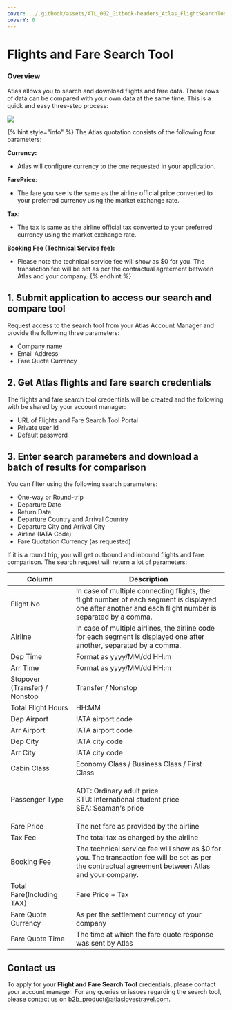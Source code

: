 ```yaml
---
cover: ../.gitbook/assets/ATL_002_Gitbook-headers_Atlas_FlightSearchTool.png
coverY: 0
---
```


# Flights and Fare Search Tool

### Overview

Atlas allows you to search and download flights and fare data. These rows of data can be compared with your own data at the same time. This is a quick and easy three-step process:

![](<../.gitbook/assets/ATL\_002\_Flights & Fare Search Tool.png>)

{% hint style="info" %}
The Atlas quotation consists of the following four parameters:

**Currency:**&#x20;

* Atlas will configure currency to the one requested in your application.

**FarePrice**:&#x20;

* The fare you see is the same as the airline official price converted to your preferred currency using the market exchange rate.

**Tax:**&#x20;

* The tax is same as the airline official tax converted to your preferred currency using the market exchange rate.

**Booking Fee (Technical Service fee):**

* Please note the technical service fee will show as $0 for you. The transaction fee will be set as per the contractual agreement between Atlas and your company.
{% endhint %}

## **1.** Submit application to access our search and compare tool

Request access to the search tool from your Atlas Account Manager and provide the following three parameters:

* Company name
* Email Address
* Fare Quote Currency

## 2. Get Atlas flights and fare search credentials

The flights and fare search tool credentials will be created and the following with be shared by your account manager:

* URL of Flights and Fare Search Tool Portal
* Private user id
* Default password

## 3. Enter search parameters and download a batch of results for comparison

You can filter using the following search parameters:

* One-way or Round-trip
* Departure Date
* Return Date
* Departure Country and Arrival Country
* Departure City and Arrival City
* Airline (IATA Code)
* Fare Quotation Currency (as requested)

If it is a round trip, you will get outbound and inbound flights and fare comparison. The search request will return a lot of parameters:



| Column                        | Description                                                                                                                                              |
| ----------------------------- | -------------------------------------------------------------------------------------------------------------------------------------------------------- |
| Flight No                     | In case of multiple connecting flights, the flight number of each segment is displayed one after another and each flight number is separated by a comma. |
| Airline                       | In case of multiple airlines, the airline code for each segment is displayed one after another, separated by a comma.                                    |
| Dep Time                      | Format as yyyy/MM/dd HH:m                                                                                                                                |
| Arr Time                      | Format as yyyy/MM/dd HH:m                                                                                                                                |
| Stopover (Transfer) / Nonstop | Transfer / Nonstop                                                                                                                                       |
| Total Flight Hours            | HH:MM                                                                                                                                                    |
| Dep Airport                   | IATA airport code                                                                                                                                        |
| Arr Airport                   | IATA airport code                                                                                                                                        |
| Dep City                      | IATA city code                                                                                                                                           |
| Arr City                      | IATA city code                                                                                                                                           |
| Cabin Class                   | Economy Class / Business Class / First Class                                                                                                             |
| Passenger Type                | <p>ADT: Ordinary adult price<br>STU: International student price<br>SEA: Seaman's price</p>                                                              |
| Fare Price                    | The net fare as provided by the airline                                                                                                                  |
| Tax Fee                       | The total tax as charged by the airline                                                                                                                  |
| Booking Fee                   | The technical service fee will show as $0 for you. The transaction fee will be set as per the contractual agreement between Atlas and your company.      |
| Total Fare(Including TAX)     | Fare Price + Tax                                                                                                                                         |
| Fare Quote Currency           | As per the settlement currency of your company                                                                                                           |
| Fare Quote Time               | The time at which the fare quote response was sent by Atlas                                                                                              |

## Contact us

To apply for your **Flight and Fare Search Tool** credentials, please contact your account manager. For any queries or issues regarding the search tool, please contact us on b2b\_product@atlaslovestravel.com.



